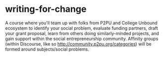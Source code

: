 writing-for-change
==================

A course where you'll team up with folks from P2PU and College Unbound ecosystem to identify your social problem, evaluate funding partners, draft your grant proposal, learn from others doing similarly-minded projects, and gain support within the social entrepreneurship community. Affinity groups (within Discourse, like so http://community.p2pu.org/categories) will be formed around subjects/social problems.
